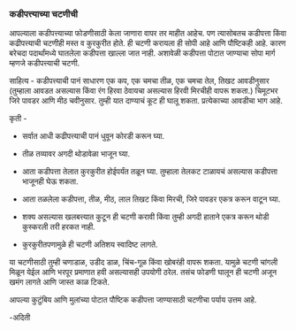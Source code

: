### कडीपत्त्याच्या चटणीची 

आपल्याला कडीपत्त्याच्या फोडणीसाठी केला जाणारा वापर तर माहीत आहेच. पण त्यासोबतच कडीपत्ता किंवा कढीपत्त्याची चटणीही मस्त व कुरकुरीत होते. ही चटणी करायला ही सोपी आहे आणि पौष्टिकही आहे. कारण बरेचदा पदार्थांमध्ये घातलेला कडीपत्ता खाल्ला जात नाही. अशावेळी कडीपत्ता पोटात जाण्याचा सोपा मार्ग म्हणजे कडीपत्त्याची चटणी.

साहित्य - कडीपत्त्याची पानं साधारण एक कप, एक चमचा तीळ, एक चमचा तेल, तिखट आवडीनुसार (तुम्हाला आवडत असल्यास किंवा रंग हिरवा ठेवायचा असल्यास हिरवी मिरचीही वापरू शकता.) चिमूटभर जिरे पावडर आणि मीठ चवीनुसार. तुम्ही यात दाण्याचं कूट ही घालू शकता. प्रत्येकाच्या आवडीचा भाग आहे.

कृती -

- सर्वात आधी कढीपत्त्याची पानं धुवून कोरडी करून घ्या.

- तीळ तव्यावर अगदी थोडावेळा भाजून घ्या.

- आता कडीपत्ता तेलात कुरकुरीत होईपर्यंत तळून घ्या. तुम्हाला तेलकट टाळायचं असल्यास कडीपत्ता भाजूनही घेऊ शकता.

- आता तळलेला कडीपत्ता, तीळ, मीठ, लाल तिखट किंवा मिरची, जिरे पावडर एकत्र करून वाटून घ्या.

- शक्य असल्यास खलबत्त्यात कुटून ही चटणी करावी किंवा तुम्ही अगदी हाताने एकत्र करून थोडी कुस्करली तरी हरकत नाही.

- कुरकुरीतपणामुळे ही चटणी अतिशय स्वादिष्ट लागते.

या चटणीसाठी तुम्ही चणाडाळ, उडीद डाळ, चिंच-गूळ किंवा खोबरंही वापरू शकता. यामुळे चटणी चांगली मिळून येईल आणि भरपूर प्रमाणात हवी असल्यासही उपयोगी ठरेल. तसंच फोडणी घालून ही चटणी अजून खमंग लागते आणि जास्त काळ टिकते.

आपल्या कुटुंबिय आणि मुलांच्या पोटात पौष्टिक कडीपत्ता जाण्यासाठी चटणीचा पर्याय उत्तम आहे.

-अदिती